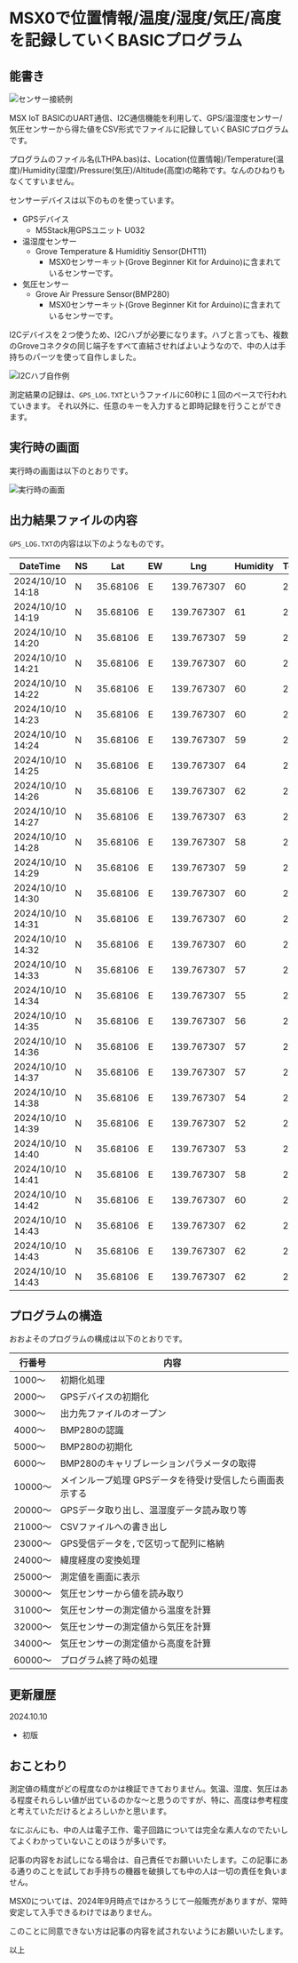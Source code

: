 # MSX0で位置情報/温度/湿度/気圧/高度を記録していくBASICプログラム <!-- omit in toc -->

## 能書き

![センサー接続例](./image/IMG_20241009_180850_1.jpg)

MSX IoT BASICのUART通信、I2C通信機能を利用して、GPS/温湿度センサー/気圧センサーから得た値をCSV形式でファイルに記録していくBASICプログラムです。

プログラムのファイル名(LTHPA.bas)は、Location(位置情報)/Temperature(温度)/Humidity(湿度)/Pressure(気圧)/Altitude(高度)の略称です。なんのひねりもなくてすいません。

センサーデバイスは以下のものを使っています。

- GPSデバイス
  - M5Stack用GPSユニット U032
- 温湿度センサー
  - Grove Temperature & Humiditiy Sensor(DHT11)
    - MSX0センサーキット(Grove Beginner Kit for Arduino)に含まれているセンサーです。
- 気圧センサー
  - Grove Air Pressure Sensor(BMP280)
    - MSX0センサーキット(Grove Beginner Kit for Arduino)に含まれているセンサーです。

I2Cデバイスを２つ使うため、I2Cハブが必要になります。ハブと言っても、複数のGroveコネクタの同じ端子をすべて直結させればよいようなので、中の人は手持ちのパーツを使って自作しました。

![I2Cハブ自作例](./image/IMG_20241010_000338_1.jpg)

測定結果の記録は、`GPS_LOG.TXT`というファイルに60秒に１回のペースで行われていきます。
それ以外に、任意のキーを入力すると即時記録を行うことができます。

## 実行時の画面

実行時の画面は以下のとおりです。

![実行時の画面](./image/20241010221021.jpg)

## 出力結果ファイルの内容

`GPS_LOG.TXT`の内容は以下のようなものです。

| DateTime           | NS | Lat     | EW | Lng       | Humidity | Temperature | Pressure | Altitude |
|--------------------|----|---------|----|-----------|----------|-------------|----------|----------|
| 2024/10/10 14:18   | N  | 35.68106| E  | 139.767307| 60       | 24.01       | 1009.6   | 31.14    |
| 2024/10/10 14:19   | N  | 35.68106| E  | 139.767307| 61       | 23.95       | 1010     | 27.6     |
| 2024/10/10 14:20   | N  | 35.68106| E  | 139.767307| 59       | 23.75       | 1010.1   | 27.07    |
| 2024/10/10 14:21   | N  | 35.68106| E  | 139.767307| 60       | 23.61       | 1010.5   | 23.01    |
| 2024/10/10 14:22   | N  | 35.68106| E  | 139.767307| 60       | 23.4        | 1011     | 18.78    |
| 2024/10/10 14:23   | N  | 35.68106| E  | 139.767307| 60       | 23.38       | 1011     | 18.95    |
| 2024/10/10 14:24   | N  | 35.68106| E  | 139.767307| 59       | 23.39       | 1011.1   | 18.35    |
| 2024/10/10 14:25   | N  | 35.68106| E  | 139.767307| 64       | 23.53       | 1011     | 18.62    |
| 2024/10/10 14:26   | N  | 35.68106| E  | 139.767307| 62       | 23          | 1011.1   | 18.39    |
| 2024/10/10 14:27   | N  | 35.68106| E  | 139.767307| 63       | 24.19       | 1011.1   | 18.49    |
| 2024/10/10 14:28   | N  | 35.68106| E  | 139.767307| 58       | 24.33       | 1011     | 18.84    |
| 2024/10/10 14:29   | N  | 35.68106| E  | 139.767307| 59       | 24.46       | 1011     | 18.77    |
| 2024/10/10 14:30   | N  | 35.68106| E  | 139.767307| 60       | 24.65       | 1011     | 18.95    |
| 2024/10/10 14:31   | N  | 35.68106| E  | 139.767307| 60       | 24.86       | 1011     | 18.62    |
| 2024/10/10 14:32   | N  | 35.68106| E  | 139.767307| 60       | 25.15       | 1011.1   | 18.55    |
| 2024/10/10 14:33   | N  | 35.68106| E  | 139.767307| 57       | 25.27       | 1011     | 18.73    |
| 2024/10/10 14:34   | N  | 35.68106| E  | 139.767307| 55       | 24          | 1011     | 18.62    |
| 2024/10/10 14:35   | N  | 35.68106| E  | 139.767307| 56       | 24          | 1011.2   | 17.21    |
| 2024/10/10 14:36   | N  | 35.68106| E  | 139.767307| 57       | 23          | 1011.2   | 17.53    |
| 2024/10/10 14:37   | N  | 35.68106| E  | 139.767307| 57       | 23.77       | 1011.2   | 17.43    |
| 2024/10/10 14:38   | N  | 35.68106| E  | 139.767307| 54       | 23.35       | 1011.1   | 17.92    |
| 2024/10/10 14:39   | N  | 35.68106| E  | 139.767307| 52       | 22.87       | 1011.1   | 17.89    |
| 2024/10/10 14:40   | N  | 35.68106| E  | 139.767307| 53       | 22.79       | 1011.2   | 17.46    |
| 2024/10/10 14:41   | N  | 35.68106| E  | 139.767307| 58       | 22.98       | 1011.2   | 17.04    |
| 2024/10/10 14:42   | N  | 35.68106| E  | 139.767307| 60       | 23.31       | 1011.1   | 18.09    |
| 2024/10/10 14:43   | N  | 35.68106| E  | 139.767307| 62       | 23.5        | 1011.2   | 17.5     |
| 2024/10/10 14:43   | N  | 35.68106| E  | 139.767307| 62       | 23.5        | 1011.2   | 17.5     |
| 2024/10/10 14:43   | N  | 35.68106| E  | 139.767307| 62       | 23.5        | 1011.2   | 17.5     |

## プログラムの構造

おおよそのプログラムの構成は以下のとおりです。

| 行番号  | 内容                                                     |
| ------- | -------------------------------------------------------- |
| 1000〜  | 初期化処理                                               |
| 2000〜  | GPSデバイスの初期化                                      |
| 3000〜  | 出力先ファイルのオープン                                 |
| 4000〜  | BMP280の認識                                             |
| 5000〜  | BMP280の初期化                                           |
| 6000〜  | BMP280のキャリブレーションパラメータの取得               |
| 10000〜 | メインループ処理 GPSデータを待受け受信したら画面表示する |
| 20000〜 | GPSデータ取り出し、温湿度データ読み取り等                |
| 21000〜 | CSVファイルへの書き出し                                  |
| 23000〜 | GPS受信データを`,`で区切って配列に格納                   |
| 24000〜 | 緯度経度の変換処理                                       |
| 25000〜 | 測定値を画面に表示                                       |
| 30000〜 | 気圧センサーから値を読み取り                             |
| 31000〜 | 気圧センサーの測定値から温度を計算                       |
| 32000〜 | 気圧センサーの測定値から気圧を計算                       |
| 34000〜 | 気圧センサーの測定値から高度を計算                       |
| 60000〜 | プログラム終了時の処理                                   |

## 更新履歴

2024.10.10

- 初版

## おことわり

測定値の精度がどの程度なのかは検証できておりません。気温、湿度、気圧はある程度それらしい値が出ているのかな〜と思うのですが、特に、高度は参考程度と考えていただけるとよろしいかと思います。

なにぶんにも、中の人は電子工作、電子回路については完全な素人なのでたいしてよくわかっていないことのほうが多いです。

記事の内容をお試しになる場合は、自己責任でお願いいたします。この記事にある通りのことを試してお手持ちの機器を破損しても中の人は一切の責任を負いません。

MSX0については、2024年9月時点ではかろうじて一般販売がありますが、常時安定して入手できるわけではありません。

このことに同意できない方は記事の内容を試されないようにお願いいたします。

以上
